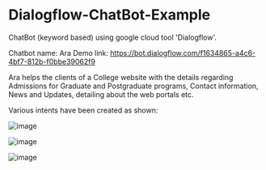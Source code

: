 # Dialogflow-ChatBot-Example
ChatBot (keyword based) using google cloud tool 'Dialogflow'.

Chatbot name: Ara
Demo link: https://bot.dialogflow.com/f1634865-a4c6-4bf7-812b-f0bbe39062f9

Ara helps the clients of a College website with the details regarding Admissions for Graduate and Postgraduate programs, Contact information, News and Updates, detailing about the web portals etc. 

Various intents have been created as shown: 

![image](https://github.com/prathamsoni002/Dialogflow-ChatBot-Example/assets/114599961/2fe4ac5f-8ff5-49db-8982-b7682d5b95d4)

![image](https://github.com/prathamsoni002/Dialogflow-ChatBot-Example/assets/114599961/e43569f4-215c-4afa-a4cb-675b629dc598)

![image](https://github.com/prathamsoni002/Dialogflow-ChatBot-Example/assets/114599961/b8f41ea9-bc67-4ffa-a106-413b12bd74c2)



